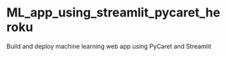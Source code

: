 # ML_app_using_streamlit_pycaret_heroku
Build and deploy machine learning web app using PyCaret and Streamlit

